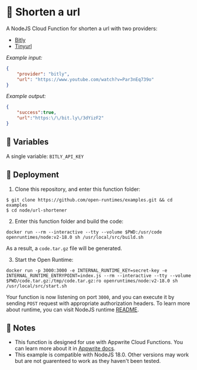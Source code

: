 # 🔗 Shorten a url

A NodeJS Cloud Function for shorten a url with two providers: 
- [Bitly](https://bitly.com/)
- [Tinyurl](https://tinyurl.com/)

_Example input:_

```json
{ 
    "provider": "bitly", 
    "url": "https://www.youtube.com/watch?v=Par3nEq739o" 
}
```

_Example output:_

```json
{
    "success":true,
    "url":"https:\/\/bit.ly\/3dYizF2"
}
```

## 📝 Variables

A single variable: `BITLY_API_KEY`

## 🚀 Deployment

1. Clone this repository, and enter this function folder:

```
$ git clone https://github.com/open-runtimes/examples.git && cd examples
$ cd node/url-shortener
```

2. Enter this function folder and build the code:
```
docker run --rm --interactive --tty --volume $PWD:/usr/code openruntimes/node:v2-18.0 sh /usr/local/src/build.sh
```
As a result, a `code.tar.gz` file will be generated.

3. Start the Open Runtime:
```
docker run -p 3000:3000 -e INTERNAL_RUNTIME_KEY=secret-key -e INTERNAL_RUNTIME_ENTRYPOINT=index.js --rm --interactive --tty --volume $PWD/code.tar.gz:/tmp/code.tar.gz:ro openruntimes/node:v2-18.0 sh /usr/local/src/start.sh
```

Your function is now listening on port `3000`, and you can execute it by sending `POST` request with appropriate authorization headers. To learn more about runtime, you can visit NodeJS runtime [README](https://github.com/open-runtimes/open-runtimes/tree/main/runtimes/node-17.0).

## 📝 Notes
 - This function is designed for use with Appwrite Cloud Functions. You can learn more about it in [Appwrite docs](https://appwrite.io/docs/functions).
 - This example is compatible with NodeJS 18.0. Other versions may work but are not guarenteed to work as they haven't been tested.